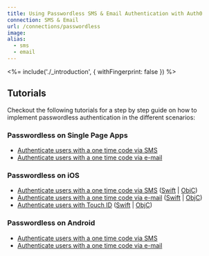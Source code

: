 ```yaml
---
title: Using Passwordless SMS & Email Authentication with Auth0
connection: SMS & Email
url: /connections/passwordless
image:
alias:
  - sms
  - email
---
```


<%= include('./_introduction', { withFingerprint: false }) %>

## Tutorials

Checkout the following tutorials for a step by step guide on how to implement passwordless authentication in the different scenarios:

### Passwordless on Single Page Apps

 - [Authenticate users with a one time code via SMS](/connections/passwordless/spa-sms)
 - [Authenticate users with a one time code via e-mail](/connections/passwordless/spa-email)

### Passwordless on iOS

 - [Authenticate users with a one time code via SMS](/connections/passwordless/ios-sms-objc) ([Swift](/connections/passwordless/ios-sms-swift) | [ObjC](/connections/passwordless/ios-sms-objc))
 - [Authenticate users with a one time code via e-mail](/connections/passwordless/ios-email-objc) ([Swift](/connections/passwordless/ios-email-swift) | [ObjC](/connections/passwordless/ios-email-objc))
 - [Authenticate users with Touch ID](/connections/passwordless/ios-touch-id-objc) ([Swift](/connections/passwordless/ios-touch-id-swift) | [ObjC](/connections/passwordless/ios-touch-id-objc))

### Passwordless on Android

 - [Authenticate users with a one time code via SMS](/connections/passwordless/android-sms)
 - [Authenticate users with a one time code via e-mail](/connections/passwordless/android-email)
